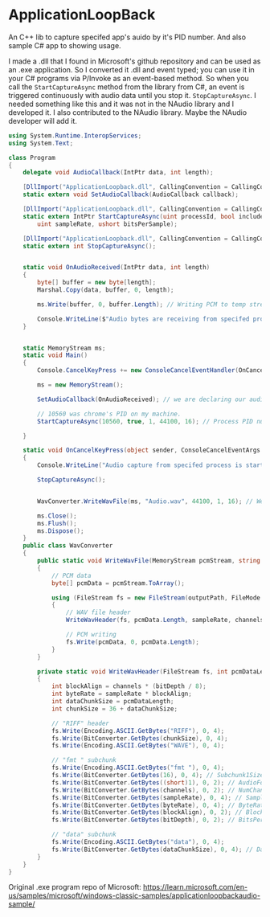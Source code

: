 # ApplicationLoopBack
 An C++ lib to capture specifed app's auido by it's PID number. And also sample C# app to showing usage.

 I made a .dll that I found in Microsoft's github repository and can be used as an .exe application. So I converted it .dll and event typed; you can use it in your C# programs via P/Invoke as an event-based method. So when you call the `StartCaptureAsync` method from the library from C#, an event is triggered continuously with audio data until you stop it. `StopCaptureAsync`. I needed something like this and it was not in the NAudio library and I developed it. I also contributed to the NAudio library. Maybe the NAudio developer will add it.

````cs
using System.Runtime.InteropServices;
using System.Text;

class Program
{
    delegate void AudioCallback(IntPtr data, int length);

    [DllImport("ApplicationLoopback.dll", CallingConvention = CallingConvention.StdCall)]
    static extern void SetAudioCallback(AudioCallback callback);

    [DllImport("ApplicationLoopback.dll", CallingConvention = CallingConvention.StdCall)]
    static extern IntPtr StartCaptureAsync(uint processId, bool includeProcessTree, ushort channel, 
        uint sampleRate, ushort bitsPerSample);

    [DllImport("ApplicationLoopback.dll", CallingConvention = CallingConvention.StdCall)]
    static extern int StopCaptureAsync();


    static void OnAudioReceived(IntPtr data, int length)
    {
        byte[] buffer = new byte[length];
        Marshal.Copy(data, buffer, 0, length);

        ms.Write(buffer, 0, buffer.Length); // Writing PCM to temp stream to converting it to WAV later.

        Console.WriteLine($"Audio bytes are receiving from specifed process: {length} byte");
    }


    static MemoryStream ms;
    static void Main()
    {
        Console.CancelKeyPress += new ConsoleCancelEventHandler(OnCancelKeyPress);

        ms = new MemoryStream();

        SetAudioCallback(OnAudioReceived); // we are declaring our audio output event in PCM format.

        // 10560 was chrome's PID on my machine.
        StartCaptureAsync(10560, true, 1, 44100, 16); // Process PID number and includes process tree or not.

    }

    static void OnCancelKeyPress(object sender, ConsoleCancelEventArgs e)
    {
        Console.WriteLine("Audio capture from specifed process is started, press CTRL + C to stop.");

        StopCaptureAsync();


        WavConverter.WriteWavFile(ms, "Audio.wav", 44100, 1, 16); // We are converting PCM format to WAV.

        ms.Close();
        ms.Flush();
        ms.Dispose();
    }
    public class WavConverter
    {
        public static void WriteWavFile(MemoryStream pcmStream, string outputPath, int sampleRate, short channels, short bitDepth)
        {
            // PCM data
            byte[] pcmData = pcmStream.ToArray();

            using (FileStream fs = new FileStream(outputPath, FileMode.Create))
            {
                // WAV file header
                WriteWavHeader(fs, pcmData.Length, sampleRate, channels, bitDepth);

                // PCM writing
                fs.Write(pcmData, 0, pcmData.Length);
            }
        }

        private static void WriteWavHeader(FileStream fs, int pcmDataLength, int sampleRate, short channels, short bitDepth)
        {
            int blockAlign = channels * (bitDepth / 8);
            int byteRate = sampleRate * blockAlign;
            int dataChunkSize = pcmDataLength;
            int chunkSize = 36 + dataChunkSize;

            // "RIFF" header
            fs.Write(Encoding.ASCII.GetBytes("RIFF"), 0, 4);
            fs.Write(BitConverter.GetBytes(chunkSize), 0, 4);
            fs.Write(Encoding.ASCII.GetBytes("WAVE"), 0, 4);

            // "fmt " subchunk
            fs.Write(Encoding.ASCII.GetBytes("fmt "), 0, 4);
            fs.Write(BitConverter.GetBytes(16), 0, 4); // Subchunk1Size (16 for PCM)
            fs.Write(BitConverter.GetBytes((short)1), 0, 2); // AudioFormat (1 for PCM)
            fs.Write(BitConverter.GetBytes(channels), 0, 2); // NumChannels
            fs.Write(BitConverter.GetBytes(sampleRate), 0, 4); // SampleRate
            fs.Write(BitConverter.GetBytes(byteRate), 0, 4); // ByteRate
            fs.Write(BitConverter.GetBytes(blockAlign), 0, 2); // BlockAlign
            fs.Write(BitConverter.GetBytes(bitDepth), 0, 2); // BitsPerSample

            // "data" subchunk
            fs.Write(Encoding.ASCII.GetBytes("data"), 0, 4);
            fs.Write(BitConverter.GetBytes(dataChunkSize), 0, 4); // DataSize
        }
    }
}

````
Original .exe program repo of Microsoft: https://learn.microsoft.com/en-us/samples/microsoft/windows-classic-samples/applicationloopbackaudio-sample/

